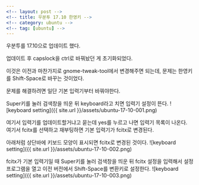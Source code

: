 ```yaml
---
<!-- layout: post -->
<!-- title: 우분투 17.10 한영키 -->
<!-- category: ubuntu -->
<!-- tag: [ubuntu] -->
---
```


우분투를 17.10으로 업데이트 했다. 

업데이트 후 capslock을 ctrl로 바꿔놨던 게 초기화되었다.

이것은 이전과 마찬가지로 gnome-tweak-tool에서 변경해주면 되는데, 문제는 한영키를 Shift-Space로 바꾸는 것이었다.

문제를 해결하려면 일단 기본 입력기부터 바꿔야한다.

Super키를 눌러 검색창을 띄운 뒤 keyboard라고 치면 입력기 설정이 뜬다.
![keyboard setting]({{ site.url }}/assets/ubuntu-17-10-001.png)

여기서 입력기를 업데이트할거냐고 묻는데 yes를 누르고 나면 입력기 목록이 나온다. 여기서 fcitx를 선택하고 재부팅하면 기본 입력기가 fcitx로 변경된다. 

아래처럼 상단바에 키보드 모양이 표시되면 fcitx로 변경된 것이다.
![keyboard setting]({{ site.url }}/assets/ubuntu-17-10-002.png)

fcitx가 기본 입력기일 때 Super키를 눌러 검색창을 띄운 뒤 fcitx 설정을 입력해서 설정 프로그램을 열고 이전 버전에서 Shift-Space를 변환키로 설정한다.
![keyboard setting]({{ site.url }}/assets/ubuntu-17-10-003.png)

